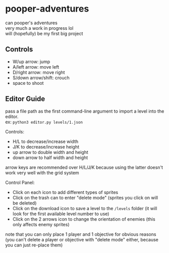 # pooper-adventures
can pooper's adventures  
very much a work in progress lol  
will (hopefully) be my first big project  

## Controls
- W/up arrow: jump
- A/left arrow: move left
- D/right arrow: move right
- S/down arrow/shift: crouch
- space to shoot

## Editor Guide
pass a file path as the first command-line argument to import a level into the editor.  
ex: `python3 editor.py levels/1.json`

Controls:

- H/L to decrease/increase width
- J/K to decrease/increase height
- up arrow to double width and height
- down arrow to half width and height

arrow keys are recommended over H/L/J/K because using the latter doesn't work very well with the grid system

Control Panel:
- Click on each icon to add different types of sprites
- Click on the trash can to enter "delete mode" (sprites you click on will be deleted)
- Click on the download icon to save a level to the `/levels` folder (it will look for the first available level number to use)
- Click on the 2 arrows icon to change the orientation of enemies (this only affects enemy sprites)

note that you can only place 1 player and 1 objective for obvious reasons (you can't delete a player or objective with "delete mode" either, because you can just re-place them)
